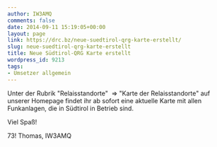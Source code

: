 ```yaml
---
author: IW3AMQ
comments: false
date: 2014-09-11 15:19:05+00:00
layout: page
link: https://drc.bz/neue-suedtirol-qrg-karte-erstellt/
slug: neue-suedtirol-qrg-karte-erstellt
title: Neue Südtirol-QRG Karte erstellt
wordpress_id: 9213
tags:
- Umsetzer allgemein
---
```


Unter der Rubrik "Relaisstandorte"  => "Karte der Relaisstandorte" auf unserer Homepage findet ihr ab sofort eine aktuelle Karte mit allen Funkanlagen, die in Südtirol in Betrieb sind.

Viel Spaß!

73! Thomas, IW3AMQ

